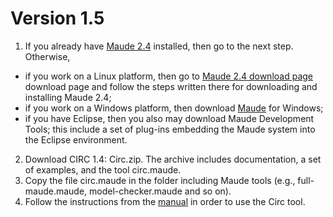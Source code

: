 # Version 1.5

1. If you already have [Maude 2.4](http://maude.cs.illinois.edu/versions/2.4/) installed, then go to the next step. Otherwise,
* if you work on a Linux platform, then go to [Maude 2.4 download page](http://maude.cs.illinois.edu/versions/2.4/) download page and follow the steps written there for downloading and installing Maude 2.4;
* if you work on a Windows platform, then download [Maude](http://maude.cs.illinois.edu/) for Windows;
* if you have Eclipse, then you also may download Maude Development Tools; this include a set of plug-ins embedding the Maude system into the Eclipse environment.
2. Download CIRC 1.4:  Circ.zip. The archive includes documentation, a set of examples, and the tool circ.maude.
3. Copy the file circ.maude in the folder including Maude tools (e.g., full-maude.maude, model-checker.maude and so on).
4. Follow the instructions from the [manual](./doc/CIRC_Tutorial_v15.pdf) in order to use the Circ tool.
